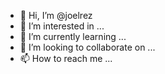 - 👋 Hi, I’m @joelrez
- 👀 I’m interested in ...
- 🌱 I’m currently learning ...
- 💞️ I’m looking to collaborate on ...
- 📫 How to reach me ...

<!---
joelrez/joelrez is a ✨ special ✨ repository because its `README.md` (this file) appears on your GitHub profile.
You can click the Preview link to take a look at your changes.
--->
